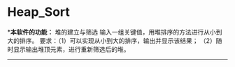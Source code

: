 # Heap_Sort
*****************本软件的功能：****************
堆的建立与筛选
输入一组关键值，用堆排序的方法进行从小到大的排序。
要求：（1）可以实现从小到大的排序，输出并显示该结果；
     （2）随时显示输出堆顶元素，进行重新筛选后的堆。
***********************************************
